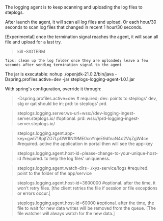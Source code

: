 The logging agent is to keep scanning and uploading the log files to steplogs.

After launch the agent, it will scan all log files and upload.
Or each hour/30 seconds to scan log files that changed in recent 1 hour/30 seconds.


[Experimental] once the termination signal reaches the agent, it will scan all file and upload for a last try. 
> kill -SIGTERM <pid>

`Tips: clean up the log folder once they are uploaded; leave a few seconds after sending termination signal to the agent`

The jar is executable: nohup ./openjdk-21.0.2/bin/java -Dspring.profiles.active=dev -jar steplogs-logging-agent-1.0.1.jar


With spring's configuration, override it through:

> -Dspring.profiles.active=dev # required; dev: points to steplogs' dev, stg or qat should be in; prd: to steplogs' prd.

> steplogs.logging.server.ws-url=wss://dev-logging-ingest-server.steplogs.io/ #optional. prd: wss://prd-logging-ingest-server.steplogs.io/

> steplogs.logging.agent.app-key=gwI718pjfZO7LpGW1INf9ME0cnYnjeE9dfnaN4c2VqZgW4ce #required. active the application in portal then will see the app-key

> steplogs.logging.agent.host-id=please-change-to-your-unique-host-id #required. to help the log files' uniqueness. 

> steplogs.logging.agent.watch-dirs=./xyz-service/logs #required. point to the folder of the app/service

> steplogs.logging.agent.host-id=3600000 #optional. after the time, it won't retry files. [the client retries the file if session or file exceptions or errors occur.]

> steplogs.logging.agent.host-id=60000 #optional. after the time, the file to wait for new data writes will be removed from the queue. [The file watcher will always watch for the new data.]
      
